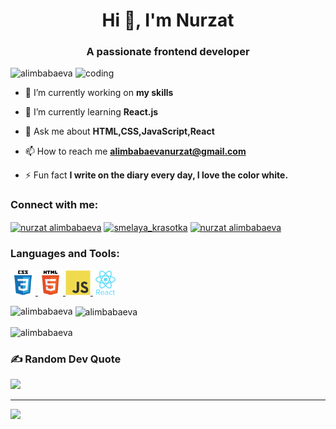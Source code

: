 
<h1 align="center">Hi 👋, I'm Nurzat</h1>
<h3 align="center">A passionate frontend developer</h3>
<img align="right" alt="coding" width="400" src="https://media.tenor.com/AlUkiGkR2j8AAAAC/new-game-ahagon-umiko-programming.gif">

<p align="left"> <img src="https://komarev.com/ghpvc/?username=alimbabaeva&label=Profile%20views&color=0e75b6&style=flat" alt="alimbabaeva" /> </p>

- 🔭 I’m currently working on **my skills**

- 🌱 I’m currently learning **React.js**

- 💬 Ask me about **HTML,CSS,JavaScript,React**

- 📫 How to reach me **alimbabaevanurzat@gmail.com**

- ⚡ Fun fact **I write on the diary every day, I love the color white.**

<h3 align="left">Connect with me:</h3>
<p align="left">
<a href="https://linkedin.com/in/nurzat alimbabaeva" target="blank"><img align="center" src="https://raw.githubusercontent.com/rahuldkjain/github-profile-readme-generator/master/src/images/icons/Social/linked-in-alt.svg" alt="nurzat alimbabaeva" height="30" width="40" /></a>
<a href="https://instagram.com/smelaya_krasotka" target="blank"><img align="center" src="https://raw.githubusercontent.com/rahuldkjain/github-profile-readme-generator/master/src/images/icons/Social/instagram.svg" alt="smelaya_krasotka" height="30" width="40" /></a>
<a href="https://www.youtube.com/c/nurzat alimbabaeva" target="blank"><img align="center" src="https://raw.githubusercontent.com/rahuldkjain/github-profile-readme-generator/master/src/images/icons/Social/youtube.svg" alt="nurzat alimbabaeva" height="30" width="40" /></a>
</p>

<h3 align="left">Languages and Tools:</h3>
<p align="left"> <a href="https://www.w3schools.com/css/" target="_blank" rel="noreferrer"> <img src="https://raw.githubusercontent.com/devicons/devicon/master/icons/css3/css3-original-wordmark.svg" alt="css3" width="40" height="40"/> </a> <a href="https://www.w3.org/html/" target="_blank" rel="noreferrer"> <img src="https://raw.githubusercontent.com/devicons/devicon/master/icons/html5/html5-original-wordmark.svg" alt="html5" width="40" height="40"/> </a> <a href="https://developer.mozilla.org/en-US/docs/Web/JavaScript" target="_blank" rel="noreferrer"> <img src="https://raw.githubusercontent.com/devicons/devicon/master/icons/javascript/javascript-original.svg" alt="javascript" width="40" height="40"/> </a> <a href="https://reactjs.org/" target="_blank" rel="noreferrer"> <img src="https://raw.githubusercontent.com/devicons/devicon/master/icons/react/react-original-wordmark.svg" alt="react" width="40" height="40"/> </a> </p>

<p><img align="left" src="https://github-readme-stats.vercel.app/api/top-langs?username=alimbabaeva&show_icons=true&locale=en&layout=compact" alt="alimbabaeva" /></p>

<p>&nbsp;<img align="center" src="https://github-readme-stats.vercel.app/api?username=alimbabaeva&show_icons=true&locale=en" alt="alimbabaeva" /></p>

<p><img align="center" src="https://github-readme-streak-stats.herokuapp.com/?user=alimbabaeva&" alt="alimbabaeva" /></p>



### ✍️ Random Dev Quote
![](https://quotes-github-readme.vercel.app/api?type=horizontal&theme=radical)

---
[![](https://visitcount.itsvg.in/api?id=Alimbabaeva&icon=0&color=0)](https://visitcount.itsvg.in)

